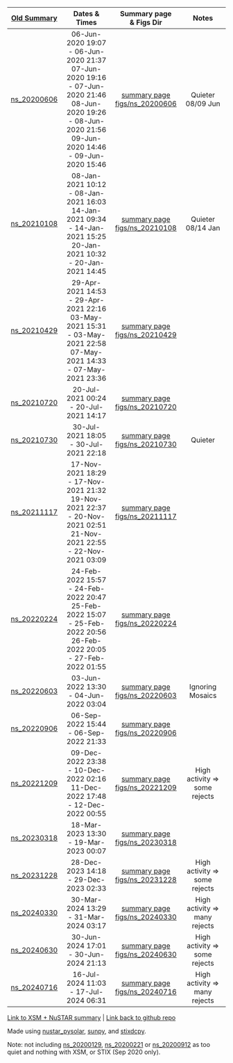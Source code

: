 | [Old Summary](http://ianan.github.io/nsigh_all/)  |  Dates & Times |  Summary page <br/>& Figs Dir | Notes |
|:---:|:---:|:---:|:---:|
|  [ns_20200606](http://ianan.github.io/nsigh_all/#obs-22-06-jun-2020) | 06-Jun-2020 19:07 - 06-Jun-2020 21:37 <br/> 07-Jun-2020 19:16 - 07-Jun-2020 21:46 <br/> 08-Jun-2020 19:26 - 08-Jun-2020 21:56 <br/> 09-Jun-2020 14:46 - 09-Jun-2020 15:46 | [summary page](figs/ns_20200606/index.html)<br/>[figs/ns_20200606](https://github.com/ianan/nsx_summ/tree/main/figs/ns_20200606/index.md) |  Quieter 08/09 Jun |
|  [ns_20210108](http://ianan.github.io/nsigh_all/#obs-24-08-jan-2021) | 08-Jan-2021 10:12 - 08-Jan-2021 16:03 <br/> 14-Jan-2021 09:34 - 14-Jan-2021 15:25 <br/> 20-Jan-2021 10:32 - 20-Jan-2021 14:45 | [summary page](figs/ns_20210108/index.html)<br/>[figs/ns_20210108](https://github.com/ianan/nsx_summ/tree/main/figs/ns_20210108/index.md) |Quieter 08/14 Jan |
|  [ns_20210429](http://ianan.github.io/nsigh_all/#obs-25-29-apr-2021) | 29-Apr-2021 14:53 - 29-Apr-2021 22:16 <br/> 03-May-2021 15:31 - 03-May-2021 22:58 <br/> 07-May-2021 14:33 - 07-May-2021 23:36 | [summary page](figs/ns_20210429/index.html)<br/>[figs/ns_20210429](https://github.com/ianan/nsx_summ/tree/main/figs/ns_20210429/index.md) |  |
|  [ns_20210720](http://ianan.github.io/nsigh_all/#obs-26-20-jul-2021) | 20-Jul-2021 00:24 - 20-Jul-2021 14:17  | [summary page](figs/ns_20210720/index.html)<br/>[figs/ns_20210720](https://github.com/ianan/nsx_summ/tree/main/figs/ns_20210720/index.md) |  |
|  [ns_20210730](http://ianan.github.io/nsigh_all/#obs-27-30-jul-2021) | 30-Jul-2021 18:05 - 30-Jul-2021 22:18  | [summary page](figs/ns_20210730/index.html)<br/>[figs/ns_20210730](https://github.com/ianan/nsx_summ/tree/main/figs/ns_20210730/index.md) | Quieter |
|  [ns_20211117](http://ianan.github.io/nsigh_all/#obs-28-17-nov-2021) | 17-Nov-2021 18:29 - 17-Nov-2021 21:32 <br/> 19-Nov-2021 22:37 - 20-Nov-2021 02:51 <br/> 21-Nov-2021 22:55 - 22-Nov-2021 03:09 | [summary page](figs/ns_20211117/index.html)<br/>[figs/ns_20211117](https://github.com/ianan/nsx_summ/tree/main/figs/ns_20211117/index.md) |  |
|  [ns_20220224](http://ianan.github.io/nsigh_all/#obs-29-24-feb-2022) | 24-Feb-2022 15:57 - 24-Feb-2022 20:47 <br/> 25-Feb-2022 15:07 - 25-Feb-2022 20:56 <br/> 26-Feb-2022 20:05 - 27-Feb-2022 01:55 | [summary page](figs/ns_20220224/index.html)<br/>[figs/ns_20220224](https://github.com/ianan/nsx_summ/tree/main/figs/ns_20220224/index.md) |  |
|  [ns_20220603](http://ianan.github.io/nsigh_all/#obs-30-03-jun-2022) | 03-Jun-2022 13:30 - 04-Jun-2022 03:04  | [summary page](figs/ns_20220603/index.html)<br/>[figs/ns_20220603](https://github.com/ianan/nsx_summ/tree/main/figs/ns_20220603/index.md) | Ignoring Mosaics |
|  [ns_20220906](http://ianan.github.io/nsigh_all/#obs-31-06-sep-2022) | 06-Sep-2022 15:44 - 06-Sep-2022 21:33  | [summary page](figs/ns_20220906/index.html)<br/>[figs/ns_20220906](https://github.com/ianan/nsx_summ/tree/main/figs/ns_20220906/index.md)  |  |
|  [ns_20221209](http://ianan.github.io/nsigh_all/#obs-32-09-dec-2022) |  09-Dec-2022 23:38 - 10-Dec-2022 02:16 <br/> 11-Dec-2022 17:48 - 12-Dec-2022 00:55 | [summary page](figs/ns_20221209/index.html)<br/>[figs/ns_20221209](https://github.com/ianan/nsx_summ/tree/main/figs/ns_20221209/index.md) | High activity => some rejects |
|  [ns_20230318](http://ianan.github.io/nsigh_all/#obs-33-18-mar-2023) |  18-Mar-2023 13:30 - 19-Mar-2023 00:07 | [summary page](figs/ns_20230318/index.html)<br/>[figs/ns_20230318](https://github.com/ianan/nsx_summ/tree/main/figs/ns_20230318/index.md) |  |
|  [ns_20231228](http://ianan.github.io/nsigh_all/#obs-34-28-dec-2023) |  28-Dec-2023 14:18 - 29-Dec-2023 02:33 | [summary page](figs/ns_20231228/index.html)<br/>[figs/ns_20231228](https://github.com/ianan/nsx_summ/tree/main/figs/ns_20231228/index.md) | High activity => some rejects |
|  [ns_20240330](http://ianan.github.io/nsigh_all/#obs-35-30-mar-2024) |  30-Mar-2024 13:29 - 31-Mar-2024 03:17 | [summary page](figs/ns_20240330/index.html)<br/>[figs/ns_20240330](https://github.com/ianan/nsx_summ/tree/main/figs/ns_20240330/index.md) | High activity => many rejects |
|  [ns_20240630](http://ianan.github.io/nsigh_all/#obs-36-30-jun-2024) |  30-Jun-2024 17:01 - 30-Jun-2024 21:13 | [summary page](figs/ns_20240630/index.html)<br/>[figs/ns_20240630](https://github.com/ianan/nsx_summ/tree/main/figs/ns_20240630/index.md) | High activity => some rejects |
|  [ns_20240716](http://ianan.github.io/nsigh_all/#obs-37-16-jul-2024) |  16-Jul-2024 11:03 - 17-Jul-2024 06:31 | [summary page](figs/ns_20240716/index.html)<br/>[figs/ns_20240716](https://github.com/ianan/nsx_summ/tree/main/figs/ns_20240716/index.md) | High activity => many rejects |

[Link to XSM + NuSTAR summary](xsm_figs/index.html) | [Link back to github repo](https://github.com/ianan/nsx_summ)

Made using [nustar_pysolar](https://github.com/NuSTAR/nustar_pysolar), [sunpy](https://sunpy.org), and [stixdcpy](https://github.com/i4Ds/stixdcpy).

Note: not including [ns_20200129](http://ianan.github.io/nsigh_all/#obs-20-29-jan-2020), [ns_20200221](http://ianan.github.io/nsigh_all/#obs-21-21-feb-2020) or [ns_20200912](http://ianan.github.io/nsigh_all/#obs-23-12-sep-2020) as too quiet and nothing with XSM, or STIX (Sep 2020 only).
